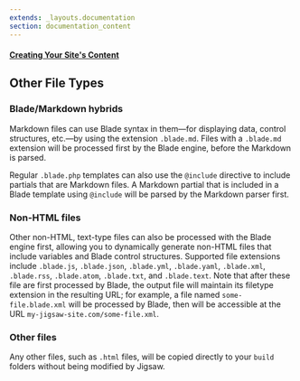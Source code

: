 ```yaml
---
extends: _layouts.documentation
section: documentation_content
---
```


#### [Creating Your Site's Content](/docs/content)
## Other File Types

### Blade/Markdown hybrids

Markdown files can use Blade syntax in them—for displaying data, control structures, etc.—by using the extension `.blade.md`. Files with a `.blade.md` extension will be processed first by the Blade engine, before the Markdown is parsed.

Regular `.blade.php` templates can also use the `@include` directive to include partials that are Markdown files. A Markdown partial that is included in a Blade template using `@include` will be parsed by the Markdown parser first.

### Non-HTML files

Other non-HTML, text-type files can also be processed with the Blade engine first, allowing you to dynamically generate non-HTML files that include variables and Blade control structures. Supported file extensions include `.blade.js`, `.blade.json`, `.blade.yml`, `.blade.yaml`, `.blade.xml`, `.blade.rss`, `.blade.atom`, `.blade.txt`, and `.blade.text`. Note that after these file are first processed by Blade, the output file will maintain its filetype extension in the resulting URL; for example, a file named `some-file.blade.xml` will be processed by Blade, then will be accessible at the URL `my-jigsaw-site.com/some-file.xml`.

### Other files

Any other files, such as `.html` files, will be copied directly to your `build` folders without being modified by Jigsaw.
